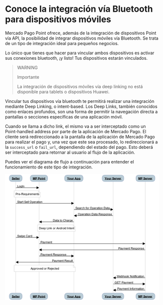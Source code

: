 # Conoce la integración vía Bluetooth para dispositivos móviles

Mercado Pago Point ofrece, además de la integración de dispositivos Point vía API, la posibilidad de integrar dispositivos móviles vía Bluetooth. Se trata de un tipo de integración ideal para pequeños negocios.

Lo único que tienes que hacer para vincular ambos dispositivos es activar sus conexiones bluetooth, ¡y listo! Tus dispositivos estarán vinculados. 


> WARNING
>
> Importante
>
> La integración de dispositivos móviles vía deep linking no está disponible para tablets o dispositivos Huawei.

Vincular tus dispositivos vía bluetooth te permitirá realizar una integración mediante Deep Linking, o intent-based. Los Deep Links, también conocidos como enlaces profundos, son una forma de permitir la navegación directa a pantallas o secciones específicas de una aplicación móvil.

Cuando se llama a dicho link, el mismo va a ser interceptado como un Point-handled address por parte de la aplicación de Mercado Pago. El cliente será redireccionado a la pantalla de la aplicación de Mercado Pago para realizar el pago y, una vez que este sea procesado, lo redireccionará a la `success_url` o `fail_url`, dependiendo del estado del pago. Esto deberá ser interceptado para retornar al usuario al flujo de la aplicación.

Puedes ver el diagrama de flujo a continuación para entender el funcionamiento de este tipo de integración.

![Diagrama de flujo de Deep linking Mercado Pago Point](/images/point_diagram.png)

